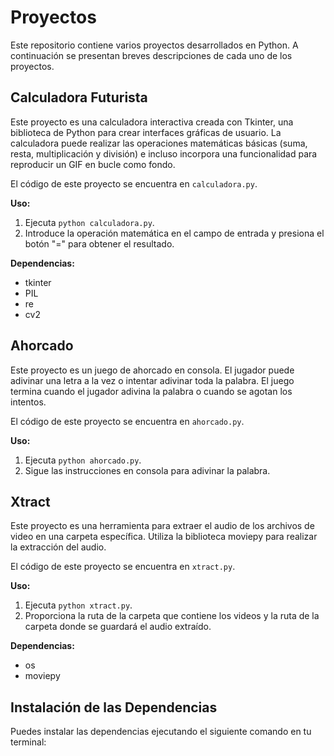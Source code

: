 # Proyectos

Este repositorio contiene varios proyectos desarrollados en Python. A continuación se presentan breves descripciones de cada uno de los proyectos.

## Calculadora Futurista

Este proyecto es una calculadora interactiva creada con Tkinter, una biblioteca de Python para crear interfaces gráficas de usuario. La calculadora puede realizar las operaciones matemáticas básicas (suma, resta, multiplicación y división) e incluso incorpora una funcionalidad para reproducir un GIF en bucle como fondo.

El código de este proyecto se encuentra en `calculadora.py`.

**Uso:**

1. Ejecuta `python calculadora.py`.
2. Introduce la operación matemática en el campo de entrada y presiona el botón "=" para obtener el resultado.

**Dependencias:**

- tkinter
- PIL
- re
- cv2

## Ahorcado

Este proyecto es un juego de ahorcado en consola. El jugador puede adivinar una letra a la vez o intentar adivinar toda la palabra. El juego termina cuando el jugador adivina la palabra o cuando se agotan los intentos.

El código de este proyecto se encuentra en `ahorcado.py`.

**Uso:**

1. Ejecuta `python ahorcado.py`.
2. Sigue las instrucciones en consola para adivinar la palabra.

## Xtract

Este proyecto es una herramienta para extraer el audio de los archivos de video en una carpeta específica. Utiliza la biblioteca moviepy para realizar la extracción del audio.

El código de este proyecto se encuentra en `xtract.py`.

**Uso:**

1. Ejecuta `python xtract.py`.
2. Proporciona la ruta de la carpeta que contiene los videos y la ruta de la carpeta donde se guardará el audio extraído.

**Dependencias:**

- os
- moviepy

## Instalación de las Dependencias

Puedes instalar las dependencias ejecutando el siguiente comando en tu terminal:
